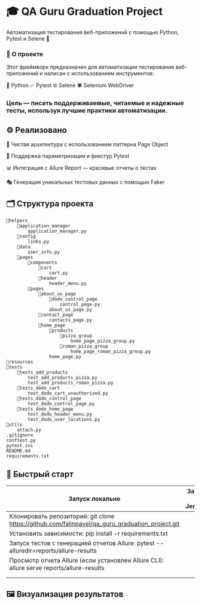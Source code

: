# 🎓 QA Guru Graduation Project
Автоматизация тестирования веб-приложений с помощью Python, Pytest и Selene 🚀

### 📖 О проекте
Этот фреймворк предназначен для автоматизации тестирования веб-приложений и написан с использованием инструментов:

🐍 Python
✅ Pytest
🌐 Selene
🕷️ Selenium WebDriver

### Цель — писать поддерживаемые, читаемые и надежные тесты, используя лучшие практики автоматизации.

## ⚙️ Реализовано
📂 Чистая архитектура с использованием паттерна Page Object

🧪 Поддержка параметризации и фикстур Pytest

📊 Интеграция с Allure Report — красивые отчеты о тестах

🎭 Генерация уникальных тестовых данных с помощью Faker

## 🗂️ Структура проекта

    📁helpers
        📁application_manager
            application_manager.py
        📁config
            links.py
        📁data
            user_info.py
        📁pages
            📁components
                📁cart
                    cart.py
                📁header
                    header_menu.py
            📁pages
                📁about_us_page
                    📁dodo_control_page
                        control_page.py
                    about_us_page.py
                📁contact_page
                    contacts_page.py
                📁home_page
                    📁products
                        📁pizza_group
                            home_page_pizza_group.py
                        📁roman_pizza_group
                            home_page_roman_pizza_group.py
                    home_page.py
    📁resources
    📁tests
        📁tests_add_products
            test_add_products_pizza.py
            test_add_products_roman_pizza.py
        📁tests_dodo_cart
            test_dodo_cart_unauthorized.py
        📁tests_dodo_control_page
            test_dodo_control_page.py
        📁tests_dodo_home_page
            test_dodo_header_menu.py
            test_dodo_user_locations.py
    📁utils
        attach.py
    .gitignore
    conftest.py
    pytest.ini
    README.md
    requirements.txt

## 🏃 Быстрый старт

| Запуск локально                                                                                |Запуск в Jenkins | 
|------------------------------------------------------------------------------------------------|---------------:|
| Клонировать репозиторий: git clone https://github.com/falinpavel/qa_guru_graduation_project.git |  |
| Установить зависимости: pip install -r requirements.txt                                        |  |
| Запуск тестов с генерацией отчетов Allure: pytest --alluredir=reports/allure-results           |  |
| Просмотр отчета Allure (если установлен Allure CLI): allure serve reports/allure-results                                          |  |
|                                                                                                |  |
|                                                                                                |  |

## 🖼️ Визуализация результатов
